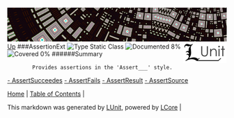 ![](../Content/LUnit-banner-small.png "")
[<img align="right" src="../Content/LUnit-logo-small.png">](../../README.md)
[Up](../LUnit.md)
###AssertionExt
![Type Static Class](http://b.repl.ca/v1/Type-Static%20Class-lightgrey.png "") ![Documented 8%](http://b.repl.ca/v1/Documented-8%25-red.png "") ![Covered 0%](http://b.repl.ca/v1/Covered-0%25-red.png "")
######Summary

            Provides assertions in the 'Assert___' style.
            
[ - AssertSucceedes](AssertionExt_AssertSucceedes.md)
[ - AssertFails](AssertionExt_AssertFails.md)
[ - AssertResult](AssertionExt_AssertResult.md)
[ - AssertSource](AssertionExt_AssertSource.md)

[Home](../../README.md) | [Table of Contents](../../TableOfContents.md) | 


This markdown was generated by [LUnit](https://github.com/CodeSingularity/LUnit), powered by [LCore](https://github.com/CodeSingularity/LCore) | 

